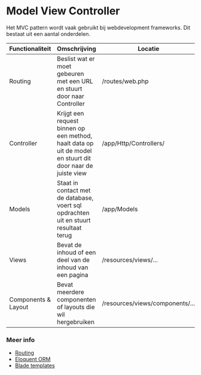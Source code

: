 # Model View Controller

Het MVC pattern wordt vaak gebruikt bij webdevelopment frameworks. Dit bestaat uit een aantal onderdelen.

| Functionaliteit | Omschrijving | Locatie |
| ----------- | ----------- | ----------- |
| Routing | Beslist wat er moet gebeuren met een URL en stuurt door naar Controller | /routes/web.php |
| Controller | Krijgt een request binnen op een method, haalt data op uit de model en stuurt dit door naar de juiste view | /app/Http/Controllers/ |
| Models | Staat in contact met de database, voert sql opdrachten uit en stuurt resultaat terug | /app/Models |
| Views | Bevat de inhoud of een deel van de inhoud van een pagina | /resources/views/... |
| Components & Layout | Bevat meerdere componenten of layouts die wil hergebruiken | /resources/views/components/... |

### Meer info

- [Routing](https://laravel.com/docs/11.x/routing)
- [Eloquent ORM](https://laravel.com/docs/11.x/eloquent)
- [Blade templates](https://laravel.com/docs/11.x/blade)
